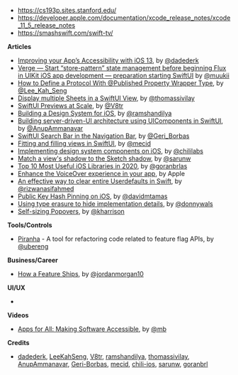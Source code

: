 - https://cs193p.sites.stanford.edu/
- https://developer.apple.com/documentation/xcode_release_notes/xcode_11_5_release_notes
- https://smashswift.com/swift-tv/

**Articles**

* [Improving your App’s Accessibility with iOS 13](https://medium.com/@dadederk/improving-your-apps-accessibility-with-ios-13-9eb8fc0bc8a0), by [@dadederk](https://twitter.com/dadederk)  
* [Verge — Start “store-pattern” state management before beginning Flux in UIKit iOS app development — preparation starting SwiftUI](https://medium.com/eureka-engineering/verge-start-store-pattern-state-management-before-beginning-flux-in-uikit-ios-app-development-6c74d4413829) by [@muukii](https://twitter.com/muukii_app)
* [How to Define a Protocol With @Published Property Wrapper Type](https://swiftsenpai.com/swift/define-protocol-with-published-property-wrapper/), by [@Lee_Kah_Seng](https://twitter.com/Lee_Kah_Seng)
* [Display multiple Sheets in a SwiftUI View](https://www.morningswiftui.com/blog/display-multiple-sheet-in-a-swiftui-view), by [@thomassivilay](https://twitter.com/thomassivilay)
* [SwiftUI Previews at Scale](https://www.vadimbulavin.com/swiftui-previews-at-scale/), by [@V8tr](https://twitter.com/V8tr)
* [Building a Design System for iOS](https://www.ramshandilya.com/blog/design-system-intro/), by [@ramshandilya](https://twitter.com/ramshandilya)
* [Building server-driven-UI architecture using UIComponents in SwiftUI](https://medium.com/better-programming/build-a-server-driven-ui-using-ui-components-in-swiftui-466ecca97290), by [@AnupAmmanavar](https://twitter.com/AnupAmmanavar)
* [SwiftUI Search Bar in the Navigation Bar](http://blog.eppz.eu/swiftui-search-bar-in-the-navigation-bar), by [@Geri_Borbas](https://twitter.com/Geri_Borbas)
* [Fitting and filling views in SwiftUI](https://swiftwithmajid.com/2020/05/20/fitting-and-filling-view-in-swiftui/), by [@mecid](https://twitter.com/mecid)
* [Implementing design system components on iOS](https://medium.com/chili-labs/implementing-design-system-components-on-ios-6afe873ea586), by [@chililabs](https://twitter.com/chililabs)
* [Match a view's shadow to the Sketch shadow](https://sarunw.com/posts/match-view-shadow-to-sketch-shadow/), by [@sarunw](https://twitter.com/sarunw)
* [Top 10 Most Useful iOS Libraries in 2020](https://infinum.com/the-capsized-eight/top-10-most-useful-iOS-libraries), by [@goranbrlas](https://twitter.com/goranbrlas)
* [Enhance the VoiceOver experience in your app](https://developer.apple.com/news/?id=v56qu1b3), by Apple
* [An effective way to clear entire Userdefaults in Swift](https://ohmyswift.com/blog/2020/05/19/an-effective-way-to-clear-entire-userdefaults-in-swift/), by [@rizwanasifahmed](https://twitter.com/rizwanasifahmed/)
* [Public Key Hash Pinning on iOS](https://medium.com/supercharges-mobile-product-guide/public-key-hash-pinning-on-ios-703ca255cb11), by [@davidmtamas](https://twitter.com/davidmtamas)
* [Using type erasure to hide implementation details](https://www.donnywals.com/understanding-type-erasure-in-swift/), by [@donnywals](https://twitter.com/donnywals)
* [Self-sizing Popovers](https://useyourloaf.com/blog/self-sizing-popovers/), by [@kharrison](https://twitter.com/kharrison)

**Tools/Controls**

* [Piranha](https://github.com/uber/piranha) - A tool for refactoring code related to feature flag APIs, by [@ubereng](https://twitter.com/ubereng)

**Business/Career**

* [How a Feature Ships](https://www.swiftjectivec.com/how-a-feature-ships/), by [@jordanmorgan10](https://www.twitter.com/jordanmorgan10)

**UI/UX**

*

**Videos**

* [Apps for All: Making Software Accessible](https://youtu.be/LHHmx5XxIBc), by [@mb](https://twitter.com/mb)

**Credits**

* [dadederk](https://github.com/dadederk), [LeeKahSeng](https://github.com/LeeKahSeng), [V8tr](https://github.com/V8tr), [ramshandilya](https://github.com/Ramshandilya), [thomassivilay](https://github.com/thomas-sivilay), [AnupAmmanavar](https://github.com/AnupAmmanavar), [Geri-Borbas](https://github.com/Geri-Borbas), [mecid](https://github.com/mecid), [chili-ios](https://github.com/chili-ios), [sarunw](https://github.com/sarunw), [goranbrl](https://github.com/goranbrl)
